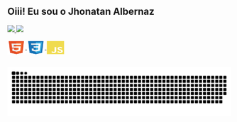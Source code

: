 ## Oiii! Eu sou o Jhonatan Albernaz

<div>
  <a href="https://github.com/JhonatanAlbernaz">
  <img height="180em" src="https://github-readme-stats.vercel.app/api?username=JhonatanAlbernaz&show_icons=true&theme=dark&include_all_commits=true&count_private=true"/>
  <img height="180em" src="https://github-readme-stats.vercel.app/api/top-langs/?username=JhonatanAlbernaz&layout=compact&langs_count=7&theme=dark"/>
</div>

<div style="display: inline_block"><br>
  <img align="center" alt="Jhonatan-HTML" height="30" width="40" src="https://raw.githubusercontent.com/devicons/devicon/master/icons/html5/html5-original.svg">
  <img align="center" alt="Jhonatan-CSS" height="30" width="40" src="https://raw.githubusercontent.com/devicons/devicon/master/icons/css3/css3-original.svg">
  <img align="center" alt="Jhonatan-Js" height="30" width="40" src="https://raw.githubusercontent.com/devicons/devicon/master/icons/javascript/javascript-plain.svg">
</div>

  ##
 
<div> 
  
  ![Snake animation](https://github.com/JhonatanAlbernaz/JhonatanAlbernaz/blob/output/github-contribution-grid-snake.svg)
  
</div>
